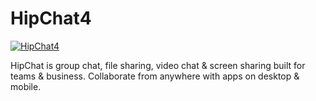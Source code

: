 # HipChat4
[![HipChat4](https://img.shields.io/badge/chocolatey-hipchat4-brightgreen.svg)](https://chocolatey.org/packages/hipchat4/)

HipChat is group chat, file sharing, video chat &amp; screen sharing built for teams &amp; business. Collaborate from anywhere with apps on desktop &amp; mobile.